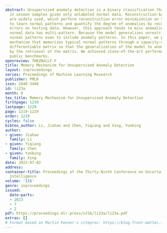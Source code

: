 ```yaml
---
abstract: Unsupervised anomaly detection is a binary classification that detects anomalies
  in unseen samples given only unlabeled normal data. Reconstruction-based approaches
  are widely used, which perform reconstruction error minimization on training data
  to learn normal patterns and quantify the degree of anomalies by reconstruction
  errors on testing data. However, this approach tends to miss anomalies when the
  normal data has multi-pattern. Because the model generalizes unrestrictedly beyond
  normal patterns even to include anomaly patterns. In this paper, we proposed a memory
  mechanism that memorizes typical normal patterns through a capacity-controlled external
  differentiable matrix so that the generalization of the model to anomalies is limited
  by the retrieval of the matrix. We achieved state-of-the-art performance on several
  public benchmarks.
openreview: fW8ZN4LLF-F
title: Memory Mechanism for Unsupervised Anomaly Detection
layout: inproceedings
series: Proceedings of Machine Learning Research
publisher: PMLR
issn: 2640-3498
id: li23a
month: 0
tex_title: Memory Mechanism for Unsupervised Anomaly Detection
firstpage: 1219
lastpage: 1229
page: 1219-1229
order: 1219
cycles: false
bibtex_author: Li, Jiahao and Chen, Yiqiang and Xing, Yunbing
author:
- given: Jiahao
  family: Li
- given: Yiqiang
  family: Chen
- given: Yunbing
  family: Xing
date: 2023-07-02
address:
container-title: Proceedings of the Thirty-Ninth Conference on Uncertainty in Artificial
  Intelligence
volume: '216'
genre: inproceedings
issued:
  date-parts:
  - 2023
  - 7
  - 2
pdf: https://proceedings.mlr.press/v216/li23a/li23a.pdf
extras: []
# Format based on Martin Fenner's citeproc: https://blog.front-matter.io/posts/citeproc-yaml-for-bibliographies/
---
```

